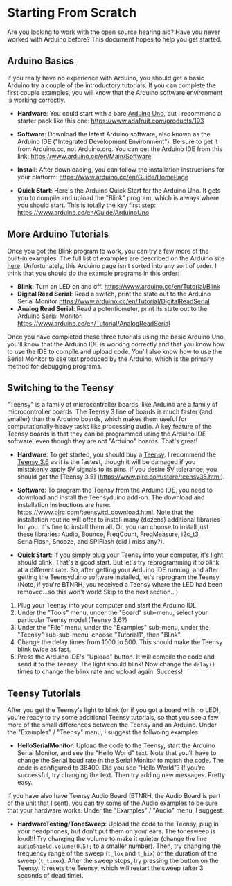 Starting From Scratch
====================

Are you looking to work with the open source hearing aid?  Have you never worked with Arduino before?  This document hopes to help you get started.

Arduino Basics
---------

If you really have no experience with Arduino, you should get a basic Arduino try a couple of the introductory tutorials.  If you can complete the first couple examples, you will know that the Arduino software environment is working correctly.

* **Hardware**: You could start with a bare [Arduino Uno](https://www.arduino.cc/en/Main/ArduinoBoardUno), but I recommend a starter pack like this one: https://www.adafruit.com/products/193

* **Software**: Download the latest Arduino software, also known as the Arduino IDE ("Integrated Development Environment").  Be sure to get it from Arduino.cc, not Arduino.org.  You can get the Arduino IDE from this link: https://www.arduino.cc/en/Main/Software

* **Install**: After downloading, you can follow the installation instructions for your platform: https://www.arduino.cc/en/Guide/HomePage

* **Quick Start**:  Here's the Arduino Quick Start for the Arduino Uno.  It gets you to compile and upload the "Blink" program, which is always where you should start.  This is totally the key first step: https://www.arduino.cc/en/Guide/ArduinoUno

More Arduino Tutorials
------------

Once you got the Blink program to work, you can try a few more of the built-in examples.  The full list of examples are described on the Arduino site [here](https://www.arduino.cc/en/Tutorial/BuiltInExamples).  Unfortunately, this Arduino page isn't sorted into any sort of order.  I think that you should do the example programs in this order:

* **Blink**:  Turn an LED on and off.  https://www.arduino.cc/en/Tutorial/Blink
* **Digital Read Serial**: Read a switch, print the state out to the Arduino Serial Monitor  https://www.arduino.cc/en/Tutorial/DigitalReadSerial
* **Analog Read Serial**: Read a potentiometer, print its state out to the Arduino Serial Monitor. https://www.arduino.cc/en/Tutorial/AnalogReadSerial

Once you have completed these three tutorials using the basic Arduino Uno, you'll know that the Arduino IDE is working correctly and that you know how to use the IDE to compile and upload code.  You'll also know how to use the Serial Monitor to see text produced by the Arduino, which is the primary method for debugging programs.

Switching to the Teensy
-----------------

"Teensy" is a family of microcontroller boards, like Arduino are a family of microcontroller boards.  The Teensy 3 line of boards is much faster (and smaller) than the Arduino boards, which makes them useful for computationally-heavy tasks like processing audio.  A key feature of the Teensy boards is that they can be programmed using the Arduino IDE software, even though they are not "Arduino" boards.  That's great!

* **Hardware**: To get started, you should buy a [Teensy](https://www.pjrc.com/teensy/).  I recommend the [Teensy 3.6]( https://www.pjrc.com/store/teensy36.html) as it is the fastest, though it will be damaged if you mistakenly apply 5V signals to its pins.  If you desire 5V tolerance, you should get the [Teensy 3.5] (https://www.pjrc.com/store/teensy35.html).

* **Software**: To program the Teensy from the Arduino IDE, you need to download and install the Teensyduino add-on. The download and installation instructions are here: https://www.pjrc.com/teensy/td_download.html.  Note that the installation routine will offer to install many (dozens) additional libraries for you.  It's fine to install them all.  Or, you can choose to install just these libraries: Audio, Bounce, FreqCount, FreqMeasure, i2c_t3, SerialFlash, Snooze, and SPIFlash (did I miss any?).

* **Quick Start**:  If you simply plug your Teensy into your computer, it's light should blink.  That's a good start.  But let's try reprogramming it to blink at a different rate.  So, after getting your Arduino IDE running, and after getting the Teensyduino software installed, let's reprogram the Teensy.  (Note, if you're BTNRH, you received a Teensy where the LED had been removed...so this won't work!  Skip to the next section...)

1. Plug your Teensy into your computer and start the Arduino IDE
2. Under the "Tools" menu, under the "Board" sub-menu, select your particular Teensy model (Teensy 3.6?)
3. Under the "File" menu, under the "Examples" sub-menu, under the "Teensy" sub-sub-menu, choose "Tutorial1", then "Blink".
4. Change the delay times from 1000 to 500.  This should make the Teensy blink twice as fast.
5. Press the Arduino IDE's "Upload" button.  It will compile the code and send it to the Teensy.  The light should blink!  Now change the `delay()` times to change the blink rate and upload again.  Success!

Teensy Tutorials
-----------------

After you get the Teensy's light to blink (or if you got a board with no LED), you're ready to try some additional Teensy tutorials, so that you see a few more of the small differences between the Teensy and an Arduino.  Under the "Examples" / "Teensy" menu, I suggest the follwoing examples:

* **HelloSerialMonitor**: Upload the code to the Teensy, start the Arduino Serial Monitor, and see the "Hello World" text.  Note that you'll have to change the Serial baud rate in the Serial Monitor to match the code.  The code is configured to 38400.  Did you see "Hello World"?  If you're successful, try changing the text.  Then try adding new messages.  Pretty easy.

If you have also have Teensy Audio Board (BTNRH, the Audio Board is part of the unit that I sent), you can try some of the Audio examples to be sure that your hardware works.  Under the "Examples" / "Audio" menu, I suggest:

* **HardwareTesting/ToneSweep**:  Upload the code to the Teensy, plug in your headphones, but don't put them on your ears.  The tonesweep is loud!!!  Try changing the volume to make it quieter (change the line `audioShield.volume(0.5);` to a smaller number).  Then, try changing the frequency range of the sweep (`t_lox` and `t_hix`) or the duration of the sweep (`t_timex`).  After the sweep stops, try pressing the button on the Teensy.  It resets the Teensy, which will restart the sweep (after 3 seconds of dead time).

